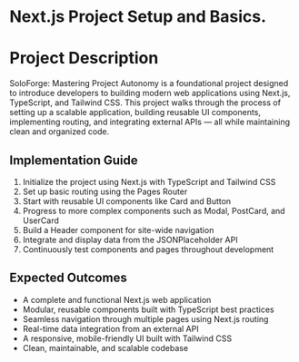 # Next.js Project Setup and Basics.

# Project Description
SoloForge: Mastering Project Autonomy is a foundational project designed to introduce developers to building modern web applications using Next.js, TypeScript, and Tailwind CSS. This project walks through the process of setting up a scalable application, building reusable UI components, implementing routing, and integrating external APIs — all while maintaining clean and organized code.

## Implementation Guide
1. Initialize the project using Next.js with TypeScript and Tailwind CSS
2. Set up basic routing using the Pages Router
3. Start with reusable UI components like Card and Button
4. Progress to more complex components such as Modal, PostCard, and UserCard
5. Build a Header component for site-wide navigation
6. Integrate and display data from the JSONPlaceholder API
7. Continuously test components and pages throughout development

## Expected Outcomes
* A complete and functional Next.js web application
* Modular, reusable components built with TypeScript best practices
* Seamless navigation through multiple pages using Next.js routing
* Real-time data integration from an external API
* A responsive, mobile-friendly UI built with Tailwind CSS
* Clean, maintainable, and scalable codebase